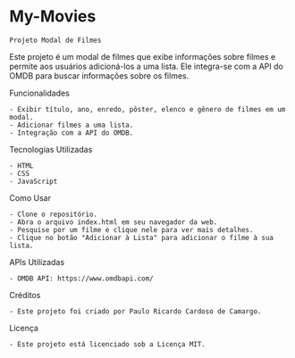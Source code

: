 # My-Movies
    Projeto Modal de Filmes
Este projeto é um modal de filmes que exibe informações sobre filmes e permite aos usuários adicioná-los a uma lista. Ele integra-se com a API do OMDB para buscar informações sobre os filmes.

Funcionalidades

    - Exibir título, ano, enredo, pôster, elenco e gênero de filmes em um modal.
    - Adicionar filmes a uma lista.
    - Integração com a API do OMDB.

Tecnologias Utilizadas

    - HTML
    - CSS
    - JavaScript

Como Usar

    - Clone o repositório.
    - Abra o arquivo index.html em seu navegador da web.
    - Pesquise por um filme e clique nele para ver mais detalhes.
    - Clique no botão "Adicionar à Lista" para adicionar o filme à sua lista.

APIs Utilizadas

    - OMDB API: https://www.omdbapi.com/

Créditos

    - Este projeto foi criado por Paulo Ricardo Cardoso de Camargo.

Licença

    - Este projeto está licenciado sob a Licença MIT.